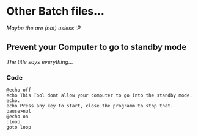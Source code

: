 # Other Batch files...
_Maybe the are (not) usless :P_
## Prevent your Computer to go to standby mode
_The title says everything..._
### Code
```Batch
@echo off
echo This Tool dont allow your computer to go into the standby mode.
echo.
echo Press any key to start, close the programm to stop that.
pause>nul
@echo on
:loop
goto loop
```

